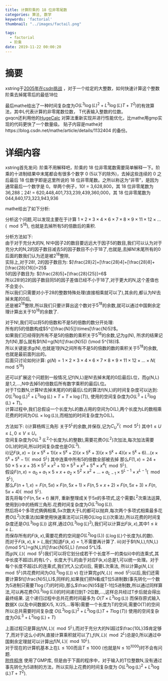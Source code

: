 ```yaml
---
title: 计算阶乘的 18 位非零尾数
categories: 算法, 数学
keywords: 'factorial'
thumbnail: "../images/factail.png"

tags:
  - factorial
  - 阶乘
date: 2019-11-22 00:00:20
---
```


# 摘要
xstring于[2005年在csdn挑战](https://bbs.csdn.net/topics/70362869?list=712578) ，对于一个给定的大整数，如何快速计算这个整数阶乘去掉尾零后的最低18位

最后mathe给出了一种时间复杂度为$O(L^3 \log(L)^2 +L^3 \log(L)T +T^2)$的有效算法，其中L代表计算的非零尾数位数， T代表输入整数的位数。  
gxqcn还利用他的[HugeCalc](https://www.emath.ac.cn/hugecalc/) 对算法重新实现并进行性能优化，比mathe用gmp实现的代码更快了一个数量级。 
贴子内容是mathe对https://blog.csdn.net/mathe/article/details/1132404 的备份。  

# 详细内容
xstring首先发问: 阶乘不用解释吧，阶乘的 18 位非零尾数需要简单解释一下。阶乘的十进制结果中末尾都会有很多个数字 0 (5以下的除外)，去掉这些连续的 0 之后最后 18 位数字即是这里所说的 18 位非零尾数。之所以称这为“非零”，是因为通常最后一个数字是 0。举两个例子，10! = 3,628,800，其 18 位非零尾数为 36,288；24! = 620,448,401,733,239,439,360,000，其 18 位非零尾数为 044,840,173,323,943,936

mathe给出了如下分析:

分析这个问题,可以发现主要在于计算
$1\times 2\times 3\times 4\times 6\times 7\times 8\times 9\times 11\times 12\times \dots (\mod 5^{18})$, 也就是去掉所有5的倍数后的乘积.

分析方法如下:  
由于对于充分大的N, N!中因子2的数目要远远大于因子5的数目,我们可以认为对于充分大的N,2的因子数目减去5的因子数目不小于18了,也就是,去掉N!末尾所有的0后面的数我们认为还是被$2^{18}$整除,  
实际上,对于28!,
2的因子数目为:
$[\frac{28}2]+[\frac{28}4]+[\frac{28}8]+[\frac{28}{16}]=25$  
5的因子数目为:
$[\frac{28}5]+[\frac{28}{25}]=6$  
所以28!的2的因子数目同5的因子差值已经不小于18了,对于更大的N,这个差值也不会变小.  
所以我们只需要对小于28的整数特殊处理(直接相乘就可以了),其余的,都认为N!去掉末尾的0后,  
还是被$2^{18}$整除,所以我们只要计算出这个数对于$5^{18}$的余数,就可以通过中国剩余定理计算出关于$10^{18}$的余数了.  

对于N!,我们可以将5的倍数和不是5的倍数的数分开处理:  
所有的5的倍数构成$5^{[\frac{N}5]}\times[\frac{N}5]!$。  
如果我们已经得到所有不是5的倍数的乘积关于$5^{18}$的余数,记为g(N),
所求的结果记为f(N),那么就有$f(N)=g(N)f([\frac{N}5]) (\mod 5^{18})$.  
所以关键是求g(N),也就是1到N之间所有不是5的倍数的数的乘积关于$5^{18}$的余数,
也就是最前面列出的。  
后面只讨论如何计算:
$g(N)=1\times 2\times 3\times 4\times 6\times 7\times 8\times 9\times 11\times 12\times \dots\times N (\mod 5^{18})$

还可以扩展这个问题到一般情况,记f(N,L)是N!去掉末尾的0后最后L位，而g(N,L)是1,2,...,N中去掉5的倍数后所有数字乘积的最后L位。  
对于T位数N,计算N!去掉末尾的0的最后L位的算法f(N,L)的时间复杂度可以达到:  
$O(L^3 \log(L)^2 + L^3 \log(L) \times T+T\times\log(T))$, 
使用的空间复杂度为$O(L^3+L^2 \log(L)+T)$。  
计算过程中,我们总假设一个长度为L的数占用的空间为O(L),两个长度为L的数相乘花费的时间为$O(L\times\log(L))$,而相加的时间复杂度为O(L)。  

方法如下:
i)计算杨辉三角形 关于$5^L$的余数,并保存,记为$C_U^V (\mod 5^L)$ 其中$1\le U\le L, 0\le V\le U$。  
空间复杂度为$O(L^3$ ($L^2$个长度为L的整数),需要花费$O(L^2)$次加法,每次加法需要O(L)的时间,所以时间复杂度也是$O(L^3)$.  
ii)记$F(k,x)=(x\times 5^k+1)(x\times5^k+2)(x\times5^k+3)(x\times5^k+4)(x\times5^k+6)\dots(x\times5^k+5^k-1) (\mod 5^L)$
其中连乘中所有5的倍数全部被去掉
那么$F(1,x)=24+50\times 5\times x+35\times 5^2\times x^2+10\times 5^3\times x^3+5^4\times x^4 (\mod 5^L)$.  
假设$F(n,x)=a_0+a_1\times 5\times x+a_2\times5^2\times x^2+\dots+a_{L-1}\times 5^{L-1}\times x^{L-1} (\mod 5^L)$,  
那么$F(n+1,x)=F(n,5x)\times F(n,5x+1)\times F(n,5\times x+2)\times F(n,5x+3)\times F(n,5x+4) (\mod 5^L)$.  
首先将每个$F(n,5x+t)$ 展开, 重新整理成关于$5x$的多项式,这个需要$L^2$次乘法运算,使用到i)中的杨辉三角形.花费时间复杂度为$O(L^3\log(L))$.  
然后将4个多项式俩俩相乘,$5x$次数大于L的都可以抛弃,每次两个多项式相乘最多花费$O(L^2)$次乘法(如果使用快速乘法可以只用$O(L\log(L))$次乘法),所以花费的时间复杂度还是$O(L^3\log(L))$
这样,通过$O(L^3 \log(L)^2)$,我们可以计算出$F(k,x)$,其中$1\le k\le L$.  
而保存所有的$F(k,x)$,需要花费的空间是$O(L^2 \log(L))$ ($L\log(L)$个长度为L的数).  
而对于$F(k,x), k\gt L$,我们知道$F(k,x)=1$,不需要再计算了.
iii)对于$f(N,L),f(N,L) (\mod 5^L)=g(N,L)f([\frac{N}5],L) (\mod 5^L)$.  
而$g(N,L) (\mod 5^L)$我们可以将它划分成若干个长度不一的类似ii)中的连乘式,其中长度不超过L的有L个，长度大于L的由于对应F(k,x)总是1,可以统一处理。对于每个长度不超过L的连乘式,我们代入公式ii)后,
需要L次乘法,
所以计算$g(N,L)(\mod 5^L)$共花费时间为$O(L^3 \log(L))$
v) 在计算完$g(N,L) (\mod 5^L)$以后,我们还需要计算$f([\frac{N}5],L)$,同样的,如果我们把N看成T位5进制数(事先转化一个数为5进制只需要$T\log(T)$的时间),那么$\frac{N}5$是T-1位5进制数,所以通过同样算法,可以再花费$O(L^3 \log(L))$的时间递归到T-2位数,...,这样总共经过T步后就会得出最终结果.
这个递归过程中总共花费时间最多为 $O(T\times L^3 \log(L))$
而保存原式输入数据X (以及中间数据X/5, X/25,...等等)需要一个长度为T的空间,需要O(T)的空间
所以总共需要时间复杂度
$O(L^3 \log(L)^2 + L^3 \log(L) T + T \log(T))$
使用的空间复杂度为$O(L^3+L^2 \log(L)+T)$

上面过程只是算出$f(N,L) (\mod 5^L)$,而对于充分大的N(超过$\frac{10L}3$肯定够了,而对于这么小的N,直接计算乘积就可以了),$f(N,L) (\mod 2^L)$总是0,所以通过中国剩余定理就可以计算出$f(N,L) (\mod 10^L)$.  
对于现在的计算机基本上在$L\le 100$而且$T\le 1000$ (也就是$N\le 10^{1000}$)时不会有问题.  
[附件程序](../attached/ft.txt) 使用了GMP库,
但是由于下面的程序中，对于输入的T位整数N,没有通过事先转化为5进制的方法，所以实际上花费的时间复杂度为 $O(L^3 \log(L)^2 +L^3 \log(L)T +T^2)$.  
